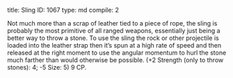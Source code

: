 title:          Sling
ID:             1067
type:           md
compile:        2



Not much more than a scrap of leather tied to a piece of rope, the sling is probably the most primitive of all ranged weapons, essentially just being a better way to throw a stone. To use the sling the rock or other projectile is loaded into the leather strap then it’s spun at a high rate of speed and then released at the right moment to use the angular momentum to hurl the stone much farther than would otherwise be possible.  (+2 Strength (only to throw stones): 4; -5 Size: 5) 9 CP.